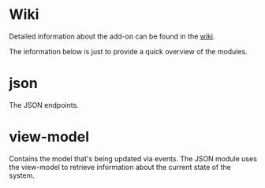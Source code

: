 # Wiki

Detailed information about the add-on can be found in the [wiki](https://github.com/motown-io/motown/wiki/Operator-API-Add-on).

The information below is just to provide a quick overview of the modules.

# json

The JSON endpoints.

# view-model

Contains the model that's being updated via events. The JSON module uses the view-model to retrieve information about the current state of the system.